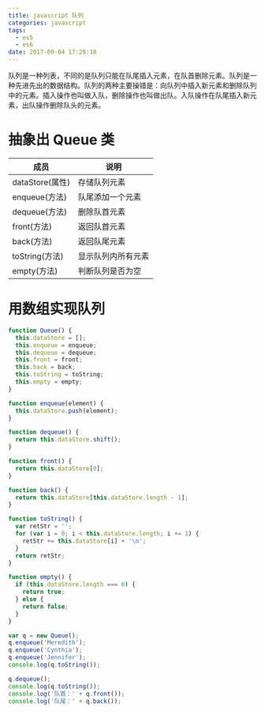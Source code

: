 ```yaml
---
title: javascript 队列
categories: javascript
tags:
  - es5
  - es6
date: 2017-09-04 17:28:18
---
```


队列是一种列表，不同的是队列只能在队尾插入元素，在队首删除元素。队列是一种先进先出的数据结构。队列的两种主要操错是：向队列中插入新元素和删除队列中的元素。插入操作也叫做入队，删除操作也叫做出队。入队操作在队尾插入新元素，出队操作删除队头的元素。

<!--more-->

# 抽象出 Queue 类

| 成员 | 说明 |
| --- | --- |
| dataStore(属性) | 存储队列元素 |
| enqueue(方法) | 队尾添加一个元素 |
| dequeue(方法) | 删除队首元素 |
| front(方法) | 返回队首元素 |
| back(方法) | 返回队尾元素 |
| toString(方法) | 显示队列内所有元素 |
| empty(方法) | 判断队列是否为空 |

# 用数组实现队列

```js
function Queue() {
  this.dataStore = [];
  this.enqueue = enqueue;
  this.dequeue = dequeue;
  this.front = front;
  this.back = back;
  this.toString = toString;
  this.empty = empty;
}

function enqueue(element) {
  this.dataStore.push(element);
}

function dequeue() {
  return this.dataStore.shift();
}

function front() {
  return this.dataStore[0];
}

function back() {
  return this.dataStore[this.dataStore.length - 1];
}

function toString() {
  var retStr = '';
  for (var i = 0; i < this.dataStore.length; i += 1) {
    retStr += this.dataStore[i] + '\n';
  }
  return retStr;
}

function empty() {
  if (this.dataStore.length === 0) {
    return true;
  } else {
    return false;
  }
}

var q = new Queue();
q.enqueue('Meredith');
q.enqueue('Cynthia');
q.enqueue('Jennifer');
console.log(q.toString());

q.dequeue();
console.log(q.toString());
console.log('队首：' + q.front());
console.log('队尾：' + q.back());
```
